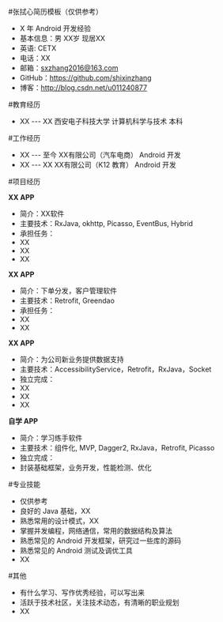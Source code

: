 #张拭心简历模板（仅供参考）

- X 年 Android 开发经验
- 基本信息：男 XX岁 现居XX
- 英语: CETX
- 电话：XX
- 邮箱：sxzhang2016@163.com
- GitHub：https://github.com/shixinzhang 
- 博客：http://blog.csdn.net/u011240877

#教育经历

-  XX --- XX  西安电子科技大学 计算机科学与技术 本科 

#工作经历 

- XX --- 至今 XX有限公司（汽车电商）  Android 开发
- XX --- XX  XX有限公司（K12 教育）  Android 开发

#项目经历

**XX APP**

- 简介：XX软件
- 主要技术：RxJava, okhttp, Picasso, EventBus, Hybrid
- 承担任务：
 - XX
 - XX
 - XX

**XX APP**

- 简介：下单分发，客户管理软件
- 主要技术：Retrofit, Greendao
- 承担任务：
 - XX
 - XX

**XX APP**

- 简介：为公司新业务提供数据支持
- 主要技术：AccessibilityService，Retrofit，RxJava，Socket
- 独立完成：
 - XX
 - XX
 - XX


**自学 APP**

- 简介：学习练手软件
- 主要技术：组件化, MVP, Dagger2, RxJava，Retrofit, Picasso
- 独立完成：
 - 封装基础框架，业务开发，性能检测、优化


#专业技能

- 仅供参考
- 良好的 Java 基础，XX
- 熟悉常用的设计模式，XX
- 掌握并发编程，网络通信，常用的数据结构及算法
- 熟悉常见的 Android 开发框架，研究过一些库的源码
- 熟悉常见的 Android 测试及调优工具
- XX

#其他

- 有什么学习、写作优秀经验，可以写出来
- 活跃于技术社区，关注技术动态，有清晰的职业规划
- XX
